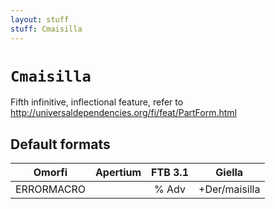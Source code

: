 ```yaml
---
layout: stuff
stuff: Cmaisilla
---
```

# ` Cmaisilla `

Fifth infinitive, inflectional feature, refer to http://universaldependencies.org/fi/feat/PartForm.html

## Default formats
| Omorfi | Apertium | FTB 3.1 | Giella |
|:------:|:--------:|:-------:|:------:|
|  ERRORMACRO |   |  % Adv |  +Der/maisilla  |
